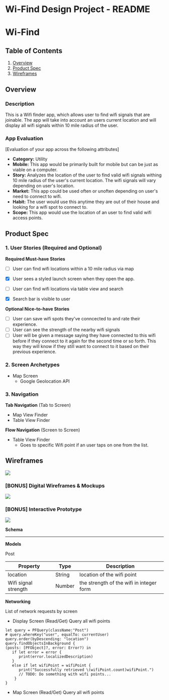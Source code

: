 Wi-Find Design Project - README 
===

# Wi-Find

## Table of Contents
1. [Overview](#Overview)
1. [Product Spec](#Product-Spec)
1. [Wireframes](#Wireframes)

## Overview
### Description
This is a Wifi finder app, which allows user to find wifi signals that are joinable. The app will take into account an users current location and will display all wifi signals within 10 mile radius of the user. 

### App Evaluation
[Evaluation of your app across the following attributes]
- **Category:** Utility
- **Mobile:** This app would be primarily built for mobile but can be just as viable on a computer.
- **Story:** Analyzes the location of the user to find valid wifi signals withing 10 mile radius of the user's current location. The wifi signals will vary depending on user's location.
- **Market:** This app could be used often or unoften depending on user's need to connect to wifi.
- **Habit:** The user would use this anytime they are out of their house and looking for a wifi spot to connect to. 
- **Scope:** This app would use the location of an user to find valid wifi access points.  

## Product Spec

### 1. User Stories (Required and Optional)

**Required Must-have Stories**

- [ ] User can find wifi locations within a 10 mile radius via map
- [x] User sees a styled launch screen when they open the app.
- [ ] User can find wifi locations via table view and search
- [x] Search bar is visible to user



**Optional Nice-to-have Stories**

- [ ] User can save wifi spots they've conncected to and rate their experience.
- [ ] User can see the strength of the nearby wifi signals
- [ ] User will be given a message saying they have connected to this wifi before if they connect to it again for the second time or so forth. This way they will know if they still want to connect to it based on their previous experience. 

### 2. Screen Archetypes


* Map Screen
   * Google Geolocation API

### 3. Navigation

**Tab Navigation** (Tab to Screen)

* Map View Finder
* Table View Finder

**Flow Navigation** (Screen to Screen)
* Table View Finder
  - Goes to specific Wifi point if an user taps on one from the list.



## Wireframes
![](https://i.imgur.com/0bJFl65.jpg)


### [BONUS] Digital Wireframes & Mockups
![](https://i.imgur.com/PXZTeYh.png)


### [BONUS] Interactive Prototype
![](https://media0.giphy.com/media/FC9e5yXXAuJ3SXwJE6/giphy.gif?cid=790b76118bc289eee9177be604f809bea360cc2e7fe73be1&rid=giphy.gif&ct=g)


**Schema**

---
**Models**

Post


| Property | Type     | Description |
| -------- | -------- | ----------- |
| location    | String   | location of the wifi point       |
| Wifi signal strength  | Number   | the strength of the wifi in integer form         |
    

**Networking**

List of network requests by screen

* Display Screen
  (Read/Get) Query all wifi points
```
let query = PFQuery(className:"Post")
# query.whereKey("user", equalTo: currentUser)
query.order(byDescending: "location")
query.findObjectsInBackground { 
(posts: [PFObject]?, error: Error?) in
   if let error = error { 
      print(error.localizedDescription)
   } 
   else if let wifiPoint = wifiPoint {
      print("Successfully retrieved \(wifiPoint.count)wifiPoint.")
      // TODO: Do something with wifi points...
    }
}
```

* Map Screen
  (Read/Get) Query all wifi points
